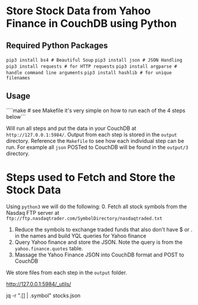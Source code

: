 # Store Stock Data from Yahoo Finance in CouchDB using Python

## Required Python Packages
`pip3 install bs4 # Beautiful Soup`
`pip3 install json # JSON Handling`
`pip3 install requests # for HTTP requests`
`pip3 install argparse # handle command line arguments`
`pip3 install hashlib # for unique filenames`

## Usage
````make # see Makefile it's very simple on how to run each of the 4 steps below```

Will run all steps and put the data in your CouchDB at `http://127.0.0.1:5984/`. Output from each step is stored in the `output` directory. Reference the `Makefile` to see how each individual step can be run. For example all `json` POSTed to CouchDB will be found in the `output/3` directory.

# Steps used to Fetch and Store the Stock Data
Using `python3` we will do the following:
0. Fetch all stock symbols from the Nasdaq FTP server at `ftp://ftp.nasdaqtrader.com/SymbolDirectory/nasdaqtraded.txt`
1. Reduce the symbols to exchange traded funds that also don't have $ or . in the names and build YQL queries for Yahoo finance
2. Query Yahoo finance and store the JSON. Note the query is from the `yahoo.finance.quotes` table.
3. Massage the Yahoo Finance JSON into CouchDB format and POST to CouchDB

We store files from each step in the `output` folder.

http://127.0.0.1:5984/_utils/

jq -r ".[] | .symbol" stocks.json
